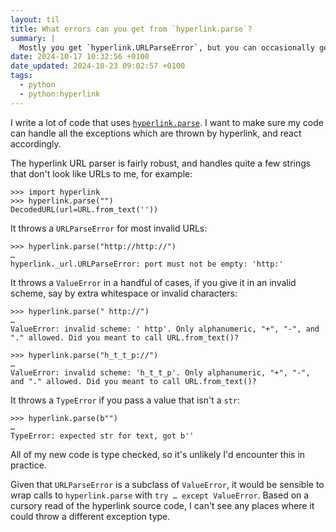 ```yaml
---
layout: til
title: What errors can you get from `hyperlink.parse`?
summary: |
  Mostly you get `hyperlink.URLParseError`, but you can occasionally get a `ValueError` as well.
date: 2024-10-17 10:32:56 +0100
date_updated: 2024-10-23 09:02:57 +0100
tags:
  - python
  - python:hyperlink
---
```

I write a lot of code that uses [`hyperlink.parse`](https://pypi.org/project/hyperlink/).
I want to make sure my code can handle all the exceptions which are thrown by hyperlink, and react accordingly.

The hyperlink URL parser is fairly robust, and handles quite a few strings that don't look like URLs to me, for example:

```pycon
>>> import hyperlink
>>> hyperlink.parse("")
DecodedURL(url=URL.from_text(''))
```

It throws a `URLParseError` for most invalid URLs:

```pycon
>>> hyperlink.parse("http://http://")
…
hyperlink._url.URLParseError: port must not be empty: 'http:'
```

It throws a `ValueError` in a handful of cases, if you give it in an invalid scheme, say by extra whitespace or invalid characters:

```pycon
>>> hyperlink.parse(" http://")
…
ValueError: invalid scheme: ' http'. Only alphanumeric, "+", "-", and "." allowed. Did you meant to call URL.from_text()?

>>> hyperlink.parse("h_t_t_p://")
…
ValueError: invalid scheme: 'h_t_t_p'. Only alphanumeric, "+", "-", and "." allowed. Did you meant to call URL.from_text()?
```

It throws a `TypeError` if you pass a value that isn't a `str`:

```pycon
>>> hyperlink.parse(b"")
…
TypeError: expected str for text, got b''
```

All of my new code is type checked, so it's unlikely I'd encounter this in practice.

Given that `URLParseError` is a subclass of `ValueError`, it would be sensible to wrap calls to `hyperlink.parse` with `try … except ValueError`.
Based on a cursory read of the hyperlink source code, I can't see any places where it could throw a different exception type.
